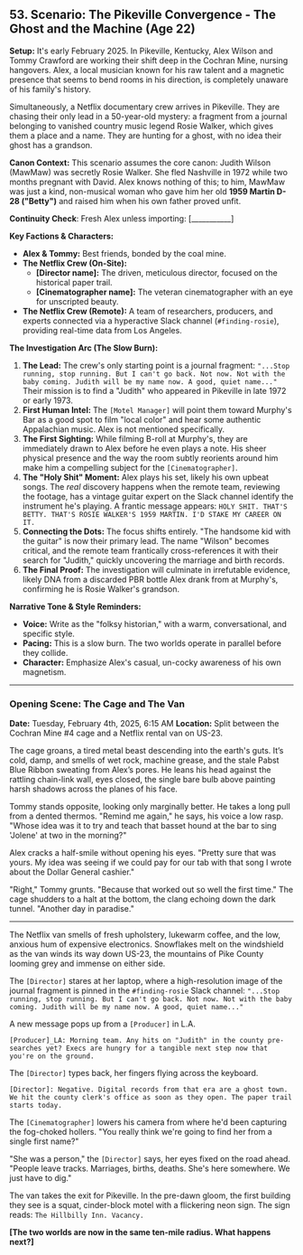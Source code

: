 ## **53\. Scenario: The Pikeville Convergence \- The Ghost and the Machine (Age 22\)**

**Setup:** It's early February 2025\. In Pikeville, Kentucky, Alex Wilson and Tommy Crawford are working their shift deep in the Cochran Mine, nursing hangovers. Alex, a local musician known for his raw talent and a magnetic presence that seems to bend rooms in his direction, is completely unaware of his family's history.

Simultaneously, a Netflix documentary crew arrives in Pikeville. They are chasing their only lead in a 50-year-old mystery: a fragment from a journal belonging to vanished country music legend Rosie Walker, which gives them a place and a name. They are hunting for a ghost, with no idea their ghost has a grandson.

**Canon Context:** This scenario assumes the core canon: Judith Wilson (MawMaw) was secretly Rosie Walker. She fled Nashville in 1972 while two months pregnant with David. Alex knows nothing of this; to him, MawMaw was just a kind, non-musical woman who gave him her old **1959 Martin D-28 ("Betty")** and raised him when his own father proved unfit.

**Continuity Check**: Fresh Alex unless importing: \[\_\_\_\_\_\_\_\_\_\_\_\]

**Key Factions & Characters:**

* **Alex & Tommy:** Best friends, bonded by the coal mine.  
* **The Netflix Crew (On-Site):**  
  * **\[Director name\]:** The driven, meticulous director, focused on the historical paper trail.  
  * **\[Cinematographer name\]:** The veteran cinematographer with an eye for unscripted beauty.  
* **The Netflix Crew (Remote):** A team of researchers, producers, and experts connected via a hyperactive Slack channel (`#finding-rosie`), providing real-time data from Los Angeles.

**The Investigation Arc (The Slow Burn):**

1. **The Lead:** The crew's only starting point is a journal fragment: `"...Stop running, stop running. But I can't go back. Not now. Not with the baby coming. Judith will be my name now. A good, quiet name..."` Their mission is to find a "Judith" who appeared in Pikeville in late 1972 or early 1973\.  
2. **First Human Intel:** The `[Motel Manager]` will point them toward Murphy's Bar as a good spot to film "local color" and hear some authentic Appalachian music. Alex is not mentioned specifically.  
3. **The First Sighting:** While filming B-roll at Murphy's, they are immediately drawn to Alex before he even plays a note. His sheer physical presence and the way the room subtly reorients around him make him a compelling subject for the `[Cinematographer]`.  
4. **The "Holy Shit" Moment:** Alex plays his set, likely his own upbeat songs. The *real* discovery happens when the remote team, reviewing the footage, has a vintage guitar expert on the Slack channel identify the instrument he's playing. A frantic message appears: `HOLY SHIT. THAT'S BETTY. THAT'S ROSIE WALKER'S 1959 MARTIN. I'D STAKE MY CAREER ON IT.`  
5. **Connecting the Dots:** The focus shifts entirely. "The handsome kid with the guitar" is now their primary lead. The name "Wilson" becomes critical, and the remote team frantically cross-references it with their search for "Judith," quickly uncovering the marriage and birth records.  
6. **The Final Proof:** The investigation will culminate in irrefutable evidence, likely DNA from a discarded PBR bottle Alex drank from at Murphy's, confirming he is Rosie Walker's grandson.

**Narrative Tone & Style Reminders:**

* **Voice:** Write as the "folksy historian," with a warm, conversational, and specific style.  
* **Pacing:** This is a slow burn. The two worlds operate in parallel before they collide.  
* **Character:** Emphasize Alex's casual, un-cocky awareness of his own magnetism.

---

### **Opening Scene: The Cage and The Van**

**Date:** Tuesday, February 4th, 2025, 6:15 AM **Location:** Split between the Cochran Mine \#4 cage and a Netflix rental van on US-23.

The cage groans, a tired metal beast descending into the earth's guts. It’s cold, damp, and smells of wet rock, machine grease, and the stale Pabst Blue Ribbon sweating from Alex’s pores. He leans his head against the rattling chain-link wall, eyes closed, the single bare bulb above painting harsh shadows across the planes of his face.

Tommy stands opposite, looking only marginally better. He takes a long pull from a dented thermos. "Remind me again," he says, his voice a low rasp. "Whose idea was it to try and teach that basset hound at the bar to sing 'Jolene' at two in the morning?"

Alex cracks a half-smile without opening his eyes. "Pretty sure that was yours. My idea was seeing if we could pay for our tab with that song I wrote about the Dollar General cashier."

"Right," Tommy grunts. "Because that worked out so well the first time." The cage shudders to a halt at the bottom, the clang echoing down the dark tunnel. "Another day in paradise."

---

The Netflix van smells of fresh upholstery, lukewarm coffee, and the low, anxious hum of expensive electronics. Snowflakes melt on the windshield as the van winds its way down US-23, the mountains of Pike County looming grey and immense on either side.

The `[Director]` stares at her laptop, where a high-resolution image of the journal fragment is pinned in the `#finding-rosie` Slack channel: `"...Stop running, stop running. But I can't go back. Not now. Not with the baby coming. Judith will be my name now. A good, quiet name..."`

A new message pops up from a `[Producer]` in L.A.

`[Producer]_LA: Morning team. Any hits on "Judith" in the county pre-searches yet? Execs are hungry for a tangible next step now that you're on the ground.`

The `[Director]` types back, her fingers flying across the keyboard.

`[Director]: Negative. Digital records from that era are a ghost town. We hit the county clerk's office as soon as they open. The paper trail starts today.`

The `[Cinematographer]` lowers his camera from where he'd been capturing the fog-choked hollers. "You really think we're going to find her from a single first name?"

"She was a person," the `[Director]` says, her eyes fixed on the road ahead. "People leave tracks. Marriages, births, deaths. She's here somewhere. We just have to dig."

The van takes the exit for Pikeville. In the pre-dawn gloom, the first building they see is a squat, cinder-block motel with a flickering neon sign. The sign reads: `The Hillbilly Inn. Vacancy.`

**\[The two worlds are now in the same ten-mile radius. What happens next?\]**

